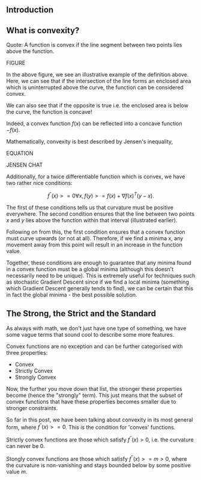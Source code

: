 ## Introduction

## What is convexity?

Quote:
A function is convex if the line segment between two points lies above the function.

FIGURE

In the above figure, we see an illustrative example of the definition above. Here, we can see that if the intersection of the line forms an enclosed area which is uninterrupted above the curve, the function can be considered convex.

We can also see that if the opposite is true i.e. the enclosed area is below the curve, the function is concave!

Indeed, a convex function $f(x)$ can be reflected into a concave function $-f(x)$.

Mathematically, convexity is best described by Jensen's inequality,

EQUATION

JENSEN CHAT

Additionally, for a twice differentiable function which is convex, we have two rather nice conditions:

$$
f^{''}(x) >= 0 \forall x,
f(y) >= f(x) + \nabla f(x)^{T} (y-x).
$$

The first of these conditions tells us that curvature must be positive everywhere. The second condition ensures that the line between two points $x$ and $y$ lies above the function within that interval (illustrated earlier).

Following on from this, the first condition ensures that a convex function must curve upwards (or not at all). Therefore, if we find a minima x, any movement away from this point will result in an increase in the function value.

Together, these conditions are enough to guarantee that any minima found in a convex function must be a global minima (although this doesn't necessarily need to be unique). This is extremely useful for techniques such as stochastic Gradient Descent since if we find a local minima (something which Gradient Descent generally tends to find), we can be certain that this in fact the global minima - the best possible solution.

## The Strong, the Strict and the Standard

As always with math, we don't just have one type of something, we have some vague terms that sound cool to describe some more features. 

Convex functions are no exception and can be further categorised with three properties:

- Convex
- Strictly Convex
- Strongly Convex

Now, the further you move down that list, the stronger these properties become (hence the "strongly" term). This just means that the subset of convex functions that have these properties becomes smaller due to stronger constraints.

So far in this post, we have been talking about convexity in its most general form, where $f^{''}(x) >= 0$. This is the condition for 'convex' functions.

Strictly convex functions are those which satisfy $f^{''}(x) > 0$, i.e. the curvature can never be 0.

Stongly convex functions are those which satisfy $f^{''}(x) >= m > 0$, where the curvature is non-vanishing and stays bounded below by some positive value $m$.

